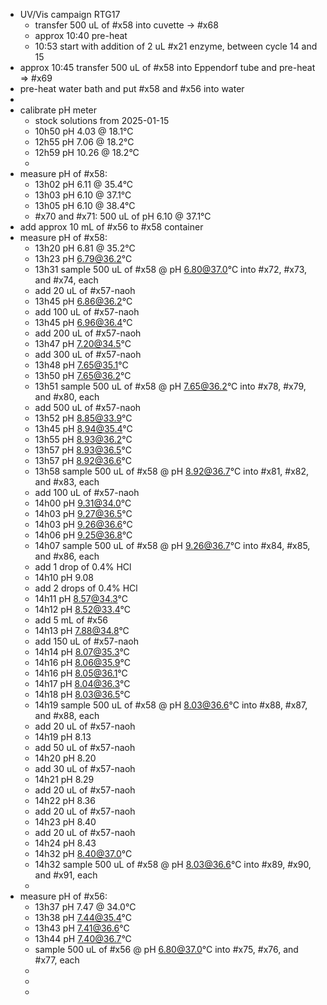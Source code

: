 - UV/Vis campaign RTG17
	- transfer 500 uL of #x58 into cuvette -> #x68
	- approx 10:40 pre-heat
	- 10:53 start with addition of 2 uL #x21 enzyme, between cycle 14 and 15
- approx 10:45 transfer 500 uL of #x58 into Eppendorf tube and pre-heat => #x69
- pre-heat water bath and put #x58 and #x56 into water
-
- calibrate pH meter
	- stock solutions from 2025-01-15
	- 10h50 pH 4.03 @ 18.1°C
	- 12h55 pH 7.06 @ 18.2°C
	- 12h59 pH 10.26 @ 18.2°C
	-
- measure pH of #x58:
	- 13h02 pH 6.11 @ 35.4°C
	- 13h03 pH 6.10 @ 37.1°C
	- 13h05 pH 6.10 @ 38.4°C
	- #x70 and #x71: 500 uL of pH 6.10 @ 37.1°C
- add approx 10 mL of #x56 to #x58 container
- measure pH of #x58:
	- 13h20 pH 6.81 @ 35.2°C
	- 13h23 pH 6.79@36.2°C
	- 13h31 sample 500 uL of #x58 @ pH 6.80@37.0°C into #x72, #x73, and #x74, each
	- add 20 uL of #x57-naoh
	- 13h45 pH 6.86@36.2°C
	- add 100 uL of #x57-naoh
	- 13h45 pH 6.96@36.4°C
	- add 200 uL of #x57-naoh
	- 13h47 pH 7.20@34.5°C
	- add 300 uL of #x57-naoh
	- 13h48 pH 7.65@35.1°C
	- 13h50 pH 7.65@36.2°C
	- 13h51 sample 500 uL of #x58 @ pH 7.65@36.2°C into #x78, #x79, and #x80, each
	- add 500 uL of #x57-naoh
	- 13h52 pH 8.85@33.9°C
	- 13h45 pH 8.94@35.4°C
	- 13h55 pH 8.93@36.2°C
	- 13h57 pH 8.93@36.5°C
	- 13h57 pH 8.92@36.6°C
	- 13h58 sample 500 uL of #x58 @ pH 8.92@36.7°C into #x81, #x82, and #x83, each
	- add 100 uL of #x57-naoh
	- 14h00 pH 9.31@34.0°C
	- 14h03 pH 9.27@36.5°C
	- 14h03 pH 9.26@36.6°C
	- 14h06 pH 9.25@36.8°C
	- 14h07 sample 500 uL of #x58 @ pH 9.26@36.7°C into #x84, #x85, and #x86, each
	- add 1 drop of 0.4% HCl
	- 14h10 pH 9.08
	- add 2 drops of 0.4% HCl
	- 14h11 pH 8.57@34.3°C
	- 14h12 pH 8.52@33.4°C
	- add 5 mL of #x56
	- 14h13 pH 7.88@34.8°C
	- add 150 uL of #x57-naoh
	- 14h14 pH 8.07@35.3°C
	- 14h16 pH 8.06@35.9°C
	- 14h16 pH 8.05@36.1°C
	- 14h17 pH 8.04@36.3°C
	- 14h18 pH 8.03@36.5°C
	- 14h19 sample 500 uL of #x58 @ pH 8.03@36.6°C into #x88, #x87, and #x88, each
	- add 20 uL of #x57-naoh
	- 14h19 pH 8.13
	- add 50 uL of #x57-naoh
	- 14h20 pH 8.20
	- add 30 uL of #x57-naoh
	- 14h21 pH 8.29
	- add 20 uL of #x57-naoh
	- 14h22 pH 8.36
	- add 20 uL of #x57-naoh
	- 14h23 pH 8.40
	- add 20 uL of #x57-naoh
	- 14h24 pH 8.43
	- 14h32 pH 8.40@37.0°C
	- 14h32 sample 500 uL of #x58 @ pH 8.03@36.6°C into #x89, #x90, and #x91, each
	-
- measure pH of #x56:
	- 13h37 pH 7.47 @ 34.0°C
	- 13h38 pH 7.44@35.4°C
	- 13h43 pH 7.41@36.6°C
	- 13h44 pH 7.40@36.7°C
	- sample 500 uL of #x56 @ pH 6.80@37.0°C into #x75, #x76, and #x77, each
	-
	-
	-